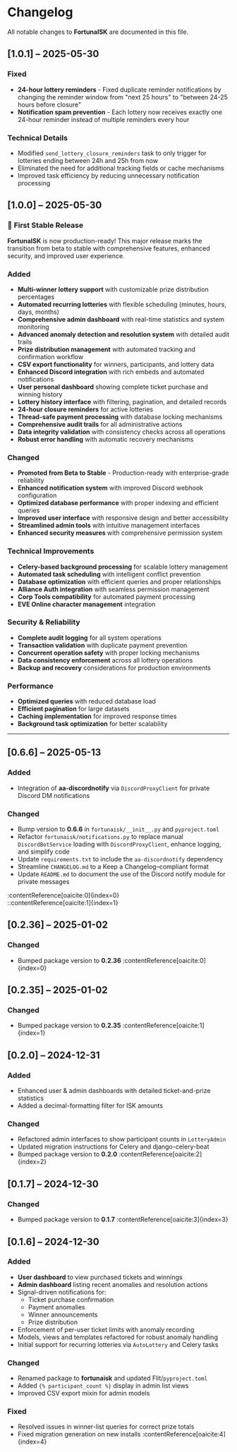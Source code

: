 # Changelog

All notable changes to **FortunaISK** are documented in this file.

## [1.0.1] – 2025-05-30

### Fixed

- **24-hour lottery reminders** - Fixed duplicate reminder notifications by changing the reminder window from "next 25 hours" to "between 24-25 hours before closure"
- **Notification spam prevention** - Each lottery now receives exactly one 24-hour reminder instead of multiple reminders every hour

### Technical Details

- Modified `send_lottery_closure_reminders` task to only trigger for lotteries ending between 24h and 25h from now
- Eliminated the need for additional tracking fields or cache mechanisms
- Improved task efficiency by reducing unnecessary notification processing

## [1.0.0] – 2025-05-30

### 🎉 **First Stable Release**

**FortunaISK** is now production-ready! This major release marks the transition from beta to stable with comprehensive features, enhanced security, and improved user experience.

### Added

- **Multi-winner lottery support** with customizable prize distribution percentages
- **Automated recurring lotteries** with flexible scheduling (minutes, hours, days, months)
- **Comprehensive admin dashboard** with real-time statistics and system monitoring
- **Advanced anomaly detection and resolution system** with detailed audit trails
- **Prize distribution management** with automated tracking and confirmation workflow
- **CSV export functionality** for winners, participants, and lottery data
- **Enhanced Discord integration** with rich embeds and automated notifications
- **User personal dashboard** showing complete ticket purchase and winning history
- **Lottery history interface** with filtering, pagination, and detailed records
- **24-hour closure reminders** for active lotteries
- **Thread-safe payment processing** with database locking mechanisms
- **Comprehensive audit trails** for all administrative actions
- **Data integrity validation** with consistency checks across all operations
- **Robust error handling** with automatic recovery mechanisms

### Changed

- **Promoted from Beta to Stable** - Production-ready with enterprise-grade reliability
- **Enhanced notification system** with improved Discord webhook configuration
- **Optimized database performance** with proper indexing and efficient queries
- **Improved user interface** with responsive design and better accessibility
- **Streamlined admin tools** with intuitive management interfaces
- **Enhanced security measures** with comprehensive permission system

### Technical Improvements

- **Celery-based background processing** for scalable lottery management
- **Automated task scheduling** with intelligent conflict prevention
- **Database optimization** with efficient queries and proper relationships
- **Alliance Auth integration** with seamless permission management
- **Corp Tools compatibility** for automated payment processing
- **EVE Online character management** integration

### Security & Reliability

- **Complete audit logging** for all system operations
- **Transaction validation** with duplicate payment prevention
- **Concurrent operation safety** with proper locking mechanisms
- **Data consistency enforcement** across all lottery operations
- **Backup and recovery** considerations for production environments

### Performance

- **Optimized queries** with reduced database load
- **Efficient pagination** for large datasets
- **Caching implementation** for improved response times
- **Background task optimization** for better scalability

______________________________________________________________________

## [0.6.6] – 2025-05-13

### Added

- Integration of **aa-discordnotify** via `DiscordProxyClient` for private Discord DM notifications

### Changed

- Bump version to **0.6.6** in `fortunaisk/__init__.py` and `pyproject.toml`
- Refactor `fortuna­isk/notifications.py` to replace manual `DiscordBotService` loading with `DiscordProxyClient`, enhance logging, and simplify code
- Update `requirements.txt` to include the `aa-discordnotify` dependency
- Streamline `CHANGELOG.md` to a Keep a Changelog–compliant format
- Update `README.md` to document the use of the Discord notify module for private messages

:contentReference[oaicite:0]{index=0}\
::contentReference[oaicite:1]{index=1}

## [0.2.36] – 2025-01-02

### Changed

- Bumped package version to **0.2.36** :contentReference[oaicite:0]{index=0}

## [0.2.35] – 2025-01-02

### Changed

- Bumped package version to **0.2.35** :contentReference[oaicite:1]{index=1}

## [0.2.0] – 2024-12-31

### Added

- Enhanced user & admin dashboards with detailed ticket-and-prize statistics
- Added a decimal-formatting filter for ISK amounts

### Changed

- Refactored admin interfaces to show participant counts in `LotteryAdmin`
- Updated migration instructions for Celery and django-celery-beat
- Bumped package version to **0.2.0** :contentReference[oaicite:2]{index=2}

## [0.1.7] – 2024-12-30

### Changed

- Bumped package version to **0.1.7** :contentReference[oaicite:3]{index=3}

## [0.1.6] – 2024-12-30

### Added

- **User dashboard** to view purchased tickets and winnings
- **Admin dashboard** listing recent anomalies and resolution actions
- Signal-driven notifications for:
  - Ticket purchase confirmation
  - Payment anomalies
  - Winner announcements
  - Prize distribution
- Enforcement of per-user ticket limits with anomaly recording
- Models, views and templates refactored for robust anomaly handling
- Initial support for recurring lotteries via `AutoLottery` and Celery tasks

### Changed

- Renamed package to **fortunaisk** and updated Flit/`pyproject.toml`
- Added `{% participant_count %}` display in admin list views
- Improved CSV export mixin for admin models

### Fixed

- Resolved issues in winner-list queries for correct prize totals
- Fixed migration generation on new installs :contentReference[oaicite:4]{index=4}
